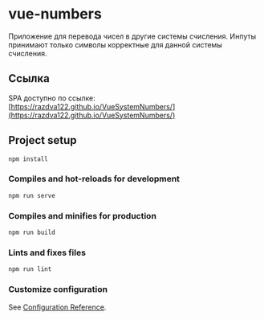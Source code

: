# vue-numbers

Приложение для перевода чисел в другие системы счисления. Инпуты принимают только символы корректные для данной системы счисления.

## Ссылка

SPA доступно по ссылке: [https://razdva122.github.io/VueSystemNumbers/](https://razdva122.github.io/VueSystemNumbers/)

## Project setup

```
npm install
```

### Compiles and hot-reloads for development

```
npm run serve
```

### Compiles and minifies for production

```
npm run build
```

### Lints and fixes files

```
npm run lint
```

### Customize configuration

See [Configuration Reference](https://cli.vuejs.org/config/).
